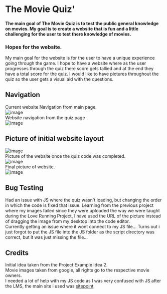 # The Movie Quiz'

#### The main goal of The Movie Quiz is to test the public general knowledge on movies. My goal is to create a website that is fun and a little challenging for the user to test there knowledge of movies.

### Hopes for the website.
My main goal for the website is for the user to have a unique experience going through the game. I hope to have a website where as the user progresses through the quiz there score gets tallied and at the end they have a total score for the quiz. I would like to have pictures throughout the quiz so the user gets a visual aid with the questions.

## Navigation
Current website Navigation from main page. <br>
![image](https://user-images.githubusercontent.com/87777851/137767769-43f9285a-d111-4209-bcea-5611c6f3c902.png)
<br>
Website navigation from the quiz page <br>
![image](https://user-images.githubusercontent.com/87777851/137767831-471f7d23-072d-4c0b-934c-b67dbc8a149e.png)


## Picture of initial website layout
![image](https://user-images.githubusercontent.com/87777851/137168615-6ee3d767-eb72-4ca9-9585-26204c04266b.png)
<br>
Picture of the website once the quiz code was completed. <br>
![image](https://user-images.githubusercontent.com/87777851/137411551-35abb1ad-393c-446a-9b64-2a44c83e01fe.png)
<br>
Final picture of website. <br>
![image](https://user-images.githubusercontent.com/87777851/137767594-81285aea-7276-4481-a66a-1c1d3c6ed374.png)


## Bug Testing
Had an issue with JS where the quiz wasn't loading, but changing the order in which the code is fixed that issue. Learning from the previous project where my images failed since they were uploaded the way we were taught during the Love Running Project, I have used the URL of the picture instead of dragging the image from my desktop into the code editor.
<br>
Currently getting an issue where it wont connect to my JS file... Turns out i just forgot to put the JS file into the JS folder as the script directory was correct, but it was just missing the file...




## Credits
Initial idea taken from the Project Example Idea 2. <br>
Movie images taken from google, all rights go to the respective movie owners.<br>
I needed a lot of help with my JS code as I was very confused with JS after the LMS, the main site i used was [sitepoint](https://www.sitepoint.com/)
